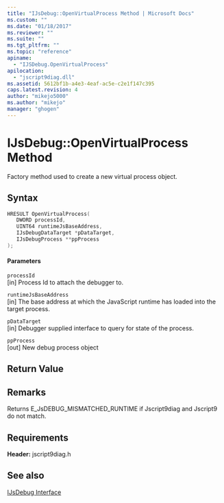 ```yaml
---
title: "IJsDebug::OpenVirtualProcess Method | Microsoft Docs"
ms.custom: ""
ms.date: "01/18/2017"
ms.reviewer: ""
ms.suite: ""
ms.tgt_pltfrm: ""
ms.topic: "reference"
apiname: 
  - "IJSDebug.OpenVirtualProcess"
apilocation: 
  - "jscript9diag.dll"
ms.assetid: 5612bf1b-a4e3-4eaf-ac5e-c2e1f147c395
caps.latest.revision: 4
author: "mikejo5000"
ms.author: "mikejo"
manager: "ghogen"
---
```

# IJsDebug::OpenVirtualProcess Method
Factory method used to create a new virtual process object.  
  
## Syntax  
  
```cpp
HRESULT OpenVirtualProcess(  
   DWORD processId,  
   UINT64 runtimeJsBaseAddress,  
   IJsDebugDataTarget *pDataTarget,  
   IJsDebugProcess **ppProcess  
);  
```  
  
#### Parameters  
 `processId`  
 [in] Process Id to attach the debugger to.  
  
 `runtimeJsBaseAddress`  
 [in] The base address at which the JavaScript runtime has loaded into the target process.  
  
 `pDataTarget`  
 [in] Debugger supplied interface to query for state of the process.  
  
 `ppProcess`  
 [out] New debug process object  
  
## Return Value  
  
## Remarks  
 Returns E_JsDEBUG_MISMATCHED_RUNTIME if Jscript9diag and Jscript9 do not match.  
  
## Requirements  
 **Header:** jscript9diag.h  
  
## See also  
 [IJsDebug Interface](../../winscript/reference/ijsdebug-interface.md)